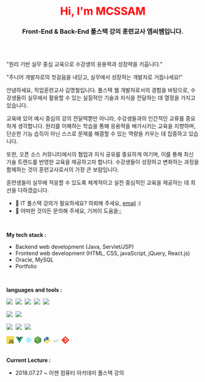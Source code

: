 <style>
  h1 {color: red;}
</style>
<h1 align="center">Hi, I'm MCSSAM</h1>
<h3 align="center">
  Front-End & Back-End 풀스택 강의 훈련교사 엠씨쌤입니다.
</h3>
<br /><br />
<p>
"원리 기반 실무 중심 교육으로 수강생의 응용력과 성장력을 키웁니다."

"주니어 개발자로의 첫걸음을 내딛고, 실무에서 성장하는 개발자로 거듭나세요!"

안녕하세요, 직업훈련교사 김명철입니다.
풀스택 웹 개발자로서의 경험을 바탕으로, 수강생들이 실무에서 활용할 수 있는 실질적인 기술과 지식을 전달하는 데 열정을 가지고 있습니다.

교육에 있어 예시 중심의 강의 전달력뿐만 아니라, 수강생들과의 인간적인 교류를 중요하게 생각합니다. 원리를 이해하는 학습을 통해 응용력을 배가시키는 교육을 지향하며, 
단순한 기능 습득이 아닌 스스로 문제를 해결할 수 있는 역량을 키우는 데 집중하고 있습니다.

또한, 오픈 소스 커뮤니티에서의 협업과 지식 공유를 중요하게 여기며, 이를 통해 최신 기술 트렌드를 반영한 교육을 제공하고자 합니다. 
수강생들이 성장하고 변화하는 과정을 함께하는 것이 훈련교사로서의 가장 큰 보람입니다.

훈련생들이 실무에 적응할 수 있도록 체계적이고 실전 중심적인 교육을 제공하는 데 최선을 다하겠습니다. 
</p>
  
- 💼 IT 풀스택 강의가 필요하세요? 의뢰해 주세요, [email](mailto:indopop@naver.com) :)
- 💬 어떠한 것이든 문의해 주세요, 기꺼이 도움을;;
<br>

**My tech stack :**  
- Backend web development (Java, Servlet/JSP)
- Frontend web development (HTML, CSS, javaScript, jQuery, React.js)
- Oracle, MySQL
- Portfolio
<br>


**languages and tools :**
<!-- 뱃지 사용방법 -->
  <!-- 뱃지 아이콘 사이트 -->
  <!--   <img src="https://img.shields.io/badge/{내용}-{배경 색깔}?style={스타일}&logo={로고이름}&logoColor={로고 색깔}"/> -->
  
<p><img src="https://img.shields.io/badge/HTML5-E34F26?style=flat&logo=html5&logoColor=white"/>&nbsp;&nbsp;<img src="https://img.shields.io/badge/CSS3-1572B6?style=flat&logo=css3&logoColor=white"/>&nbsp;&nbsp;<img src="https://img.shields.io/badge/JavaScript-gray?style=flat&logo=JavaScript&logoColor=F7DF1E"/>&nbsp;&nbsp;<img src="https://img.shields.io/badge/jQuery-0769AD?style=flat&logo=jQuery&logoColor=339933"/>&nbsp;&nbsp;<img src="https://img.shields.io/badge/React-white?style=flat&logo=React&logoColor=61DAFB"/></p>

<p><img src="https://img.shields.io/badge/Oracle-F80000?style=flat&logo=Oracle&logoColor=4479A1"/>&nbsp;&nbsp;<img src="https://img.shields.io/badge/JAVA-8F0000?style=flat&logo&logoColor=4479A1"/></p>

<p><img src="https://img.shields.io/badge/Notion-ffffff?style=flat&logo=Notion&logoColor=black"/>&nbsp;&nbsp;<img src="https://img.shields.io/badge/GitHub-gray?style=flat&logo=GitHub&logoColor=black"/>&nbsp;&nbsp;<img src="https://img.shields.io/badge/Git-blue?style=flat&logo=Git&logoColor=F05032"/>&nbsp;&nbsp;</p>
<code><img height="20" src="https://raw.githubusercontent.com/github/explore/80688e429a7d4ef2fca1e82350fe8e3517d3494d/topics/javascript/javascript.png"></code>
<code><img height="20" src="https://raw.githubusercontent.com/github/explore/80688e429a7d4ef2fca1e82350fe8e3517d3494d/topics/vue/vue.png"></code>
<code><img height="20" src="https://raw.githubusercontent.com/github/explore/80688e429a7d4ef2fca1e82350fe8e3517d3494d/topics/react/react.png"></code>
<code><img height="20" src="https://raw.githubusercontent.com/github/explore/80688e429a7d4ef2fca1e82350fe8e3517d3494d/topics/nodejs/nodejs.png"></code>
<code><img height="20" src="https://raw.githubusercontent.com/github/explore/80688e429a7d4ef2fca1e82350fe8e3517d3494d/topics/python/python.png"></code>
<code><img height="20" src="https://raw.githubusercontent.com/github/explore/80688e429a7d4ef2fca1e82350fe8e3517d3494d/topics/mysql/mysql.png"></code>
<code><img height="20" src="https://raw.githubusercontent.com/github/explore/80688e429a7d4ef2fca1e82350fe8e3517d3494d/topics/git/git.png"></code>
<br>
<br>

**Current Lecture :** 

- 2018.07.27 ~ 이젠 컴퓨터 아카데미 풀스택 강의
<br /><br />


<br />
